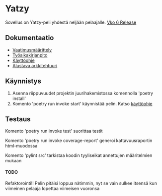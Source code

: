 # Yatzy

Sovellus on Yatzy-peli yhdestä neljään pelaajalle.
[Vko 6 Release](https://github.com/theJSZ/ot-harjoitustyo/releases/tag/viikko6)

## Dokumentaatio
- [Vaatimusmäärittely](./dokumentaatio/vaatimusmaarittely.md)
- [Työaikakirjanpito](./dokumentaatio/tuntikirjanpito.md)
- [Käyttöohje](./dokumentaatio/kayttoohje.md)
- [Alustava arkkitehtuuri](./dokumentaatio/arkkitehtuuri.md)

## Käynnistys
1. Asenna riippuvuudet projektin juurihakemistossa komennolla 'poetry install'
2. Komento 'poetry run invoke start' käynnistää pelin. Katso [käyttöohje](./dokumentaatio/kayttoohje.md)

## Testaus

Komento 'poetry run invoke test' suorittaa testit

Komento 'poetry run invoke coverage-report' generoi kattavuusraportin html-muodossa

Komento 'pylint src' tarkistaa koodin tyyliseikat annettujen määritelmien mukaan

#### TODO
Refaktorointi!!
Pelin pitäisi loppua nätimmin, nyt se vain sulkee itsensä kun viimeinen pelaaja lopettaa viimeisen vuoronsa
